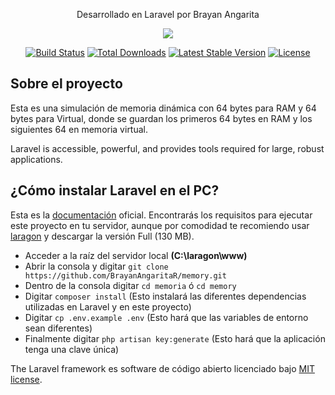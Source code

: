 <p align="center">
	Desarrollado en Laravel por Brayan Angarita
	
</p>

<p align="center">
	<img src="https://laravel.com/assets/img/components/logo-laravel.svg">
</p>

<p align="center">
<a href="https://travis-ci.org/laravel/framework"><img src="https://travis-ci.org/laravel/framework.svg" alt="Build Status"></a>
<a href="https://packagist.org/packages/laravel/framework"><img src="https://poser.pugx.org/laravel/framework/d/total.svg" alt="Total Downloads"></a>
<a href="https://packagist.org/packages/laravel/framework"><img src="https://poser.pugx.org/laravel/framework/v/stable.svg" alt="Latest Stable Version"></a>
<a href="https://packagist.org/packages/laravel/framework"><img src="https://poser.pugx.org/laravel/framework/license.svg" alt="License"></a>
</p>

## Sobre el proyecto

Esta es una simulación de memoria dinámica con 64 bytes para RAM y 64 bytes para Virtual, donde se guardan los primeros 64 bytes en RAM y los siguientes 64 en memoria virtual.

Laravel is accessible, powerful, and provides tools required for large, robust applications.

## ¿Cómo instalar Laravel en el PC?

Esta es la [documentación](https://laravel.com/docs) oficial. Encontrarás los requisitos para ejecutar este proyecto en tu servidor, aunque por comodidad te recomiendo usar [laragon](https://laragon.org/download) y descargar la versión Full (130 MB).

- Acceder a la raíz del servidor local  **(C:\laragon\www)**
- Abrir la consola y digitar ```git clone https://github.com/BrayanAngaritaR/memory.git```
- Dentro de la consola digitar ``` cd memoria ``` ó ``` cd memory ``` 
- Digitar ```composer install``` (Esto instalará las diferentes dependencias utilizadas en Laravel y en este proyecto)
- Digitar ```cp .env.example .env``` (Esto hará que las variables de entorno sean diferentes)
- Finalmente digitar ```php artisan key:generate``` (Esto hará que la aplicación tenga una clave única)

The Laravel framework es software de código abierto licenciado bajo [MIT license](https://opensource.org/licenses/MIT).
